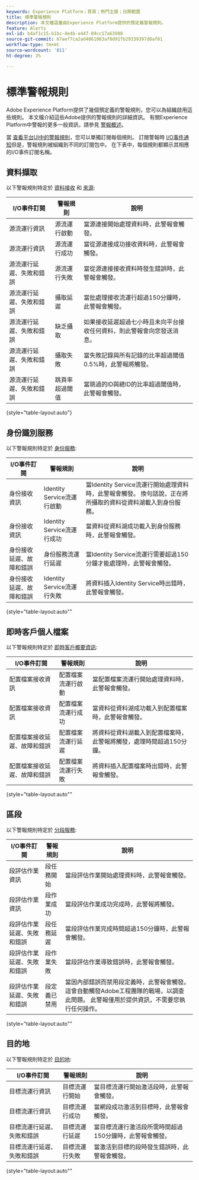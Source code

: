 ```yaml
---
keywords: Experience Platform；首頁；熱門主題；日期範圍
title: 標準警報規則
description: 本文檔涵蓋由Experience Platform提供的預定義警報規則。
feature: Alerts
exl-id: b4af1c15-b1bc-4e4b-a447-09cc17a63988
source-git-commit: 67aef7ca2ad4061003af8d91fb29339397d8af01
workflow-type: tm+mt
source-wordcount: '811'
ht-degree: 3%

---
```


# 標準警報規則

Adobe Experience Platform提供了幾個預定義的警報規則，您可以為組織啟用這些規則。 本文檔介紹這些Adobe提供的警報規則的詳細資訊。 有關Experience Platform中警報的更多一般資訊，請參見 [警報概述](./overview.md)。

當 [查看平台UI中的警報規則](./ui.md)，您可以單獨訂閱每個規則。 訂閱警報時 [I/O事件通知](./subscribe.md)但是，警報規則被組織到不同的訂閱包中。 在下表中，每個規則都顯示其相應的I/O事件訂閱名稱。

## 資料擷取

以下警報規則特定於 [資料接收](../../ingestion/home.md) 和  [來源](../../sources/home.md):

| I/O事件訂閱 | 警報規則 | 說明 |
| --- | --- | --- |
| 源流運行資訊 | 源流運行啟動 | 當源連接開始處理資料時，此警報會觸發。 |
| 源流運行資訊 | 源流運行成功 | 當從源連接成功接收資料時，此警報會觸發。 |
| 源流運行延遲、失敗和錯誤 | 源流運行失敗 | 當從源連接接收資料時發生錯誤時，此警報會觸發。 |
| 源流運行延遲、失敗和錯誤 | 攝取延遲 | 當批處理接收流運行超過150分鐘時，此警報會觸發。 |
| 源流運行延遲、失敗和錯誤 | 缺乏攝取 | 如果接收延遲超過七小時且未向平台接收任何資料，則此警報會向您發送消息。 |
| 源流運行延遲、失敗和錯誤 | 攝取失敗 | 當失敗記錄與所有記錄的比率超過閾值0.5%時，此警報將觸發。 |
| 源流運行延遲、失敗和錯誤 | 跳頁率超過閾值 | 當跳過的ID與總ID的比率超過閾值時，此警報會觸發。 |

{style=&quot;table-layout:auto&quot;}

## 身份識別服務

以下警報規則特定於 [身份服務](../../identity-service/home.md):

| I/O事件訂閱 | 警報規則 | 說明 |
| --- | --- | --- |
| 身份接收資訊 | Identity Service流運行啟動 | 當Identity Service流運行開始處理資料時，此警報會觸發。 換句話說，正在將所攝取的資料從資料湖載入到身份服務。 |
| 身份接收資訊 | Identity Service流運行成功 | 當資料從資料湖成功載入到身份服務時，此警報會觸發。 |
| 身份接收延遲、故障和錯誤 | 身份服務流運行延遲 | 當Identity Service流運行需要超過150分鐘才能處理時，此警報會觸發。 |
| 身份接收延遲、故障和錯誤 | Identity Service流運行失敗 | 將資料插入Identity Service時出錯時，此警報會觸發。 |

{style=&quot;table-layout:auto&quot;&quot;

## 即時客戶個人檔案

以下警報規則特定於 [即時客戶概要資訊](../../profile/home.md):

| I/O事件訂閱 | 警報規則 | 說明 |
| --- | --- | --- |
| 配置檔案接收資訊 | 配置檔案流運行啟動 | 當配置檔案流運行開始處理資料時，此警報會觸發。 |
| 配置檔案接收資訊 | 配置檔案流運行成功 | 當資料從資料湖成功載入到配置檔案時，此警報會觸發。 |
| 配置檔案接收延遲、故障和錯誤 | 配置檔案流運行延遲 | 將資料從資料湖載入到配置檔案時，此警報將觸發，處理時間超過150分鐘。 |
| 配置檔案接收延遲、故障和錯誤 | 配置檔案流運行失敗 | 將資料插入配置檔案時出錯時，此警報會觸發。 |

{style=&quot;table-layout:auto&quot;&quot;

## 區段

以下警報規則特定於 [分段服務](../../segmentation/home.md):

| I/O事件訂閱 | 警報規則 | 說明 |
| --- | --- | --- |
| 段評估作業資訊 | 段任務開始 | 當段評估作業開始處理資料時，此警報會觸發。 |
| 段評估作業資訊 | 段作業成功 | 當段評估作業成功完成時，此警報將觸發。 |
| 段評估作業延遲、失敗和錯誤 | 段任務延遲 | 當段評估作業完成時間超過150分鐘時，此警報會觸發。 |
| 段評估作業延遲、失敗和錯誤 | 段作業失敗 | 當段評估作業導致錯誤時，此警報會觸發。 |
| 段評估作業延遲、失敗和錯誤 | 段定義已禁用 | 當因內部錯誤而禁用段定義時，此警報會觸發。 這會自動觸發Adobe工程團隊的戰場，以調查此問題。 此警報僅用於提供資訊，不需要您執行任何操作。 |

{style=&quot;table-layout:auto&quot;&quot;

## 目的地

以下警報規則特定於 [目的地](../../destinations/home.md):

| I/O事件訂閱 | 警報規則 | 說明 |
| --- | --- | --- |
| 目標流運行資訊 | 目標流運行開始 | 當目標流運行開始激活段時，此警報會觸發。 |
| 目標流運行資訊 | 目標流運行成功 | 當網段成功激活到目標時，此警報會觸發。 |
| 目標流運行延遲、失敗和錯誤 | 目標流運行延遲 | 當目標流運行激活段所需時間超過150分鐘時，此警報會觸發。 |
| 目標流運行延遲、失敗和錯誤 | 目標流運行失敗 | 當激活到目標的段時發生錯誤時，此警報會觸發。 |

{style=&quot;table-layout:auto&quot;&quot;

<!-- (Definitions to be added once available)
| Segment Job Delay | This alert triggers when a segment job takes longer than 150 minutes to complete. | N/A | 30 seconds | 3 hours |
| No Ingestion Activity in Past 24 Hours | This alert triggers when no new data has been ingested in the last 24-hour period. | N/A | 1 day | 1 day |
| Ingestion Error Rate Exceeded | This alert triggers when the error rate for data ingestion exceeds the allotted threshold. | 20% | 30 seconds | 30 seconds |
| Entitlement Threshold Exceeded | This alert triggers when the number of created profiles exceeds 80% of your organization's entitlement. | 30 seconds | N/A |
| SFTP source has not ingested data | This alert triggers when an [SFTP source](../../sources/connectors/cloud-storage/sftp.md) has not ingested any data within a certain time period. | 1 day | 1 day |
| Feed Message | This alert when an identity sharing feed message has been sent to a user using [Segment Match](../../segmentation/ui/segment-match.md). | N/A | N/A |
| Feed Access Revoked | This alert triggers when another Platform user revokes access to an identity sharing feed using [Segment Match](../../segmentation/ui/segment-match.md). | N/A | N/A |
| Feed Modified | This alert triggers when an identity sharing feed is modified by a user using [Segment Match](../../segmentation/ui/segment-match.md). | N/A | N/A |
| Feed Shared | This alert triggers when a user shares a new feed in [Segment Match](../../segmentation/ui/segment-match.md). | N/A | N/A |
| Link Request | This alert triggers when a user requests to connect for partner sharing. | N/A | N/A |
| Link Action | This alert triggers when a user accepts a request to connect for partner sharing. | N/A | N/A |
-->

